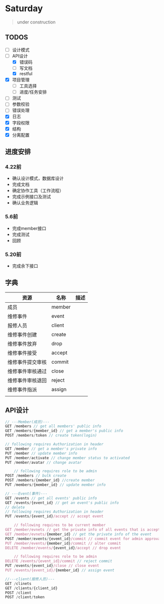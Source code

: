 #  Saturday
> under construction

## TODOS

- [ ] 设计模式
- [ ] API设计
  - [x] 错误码
  - [ ] 写文档
  - [x] restful
- [x] 项目管理
  - [ ] 工具选择
  - [ ] 进度/任务安排
- [ ] 测试
- [ ] 参数校验
- [ ] 错误处理
- [x] 日志
- [x] 字段权限
- [x] 结构
- [x] 分离配置

## 进度安排

### 4.22前

+ 确认设计模式，数据库设计
+ 完成文档
+ 确定协作工具（工作流程）
+ 完成示例接口及测试
+ 确认业务逻辑

### 5.6前

+ 完成member接口
+ 完成测试
+ 回顾

### 5.20前

+ 完成余下接口



## 字典

| 资源             | 名称   | 描述 |
| ---------------- | ------ | ---- |
| 成员             | member |      |
| 维修事件         | event  |      |
| 报修人员         | client |      |
| 维修事件创建     | create |      |
| 维修事件放弃     | drop   |      |
| 维修事件接受     | accept |      |
| 维修事件提交审核 | commit |      |
| 维修事件审核通过 | close  |      |
| 维修事件审核退回 | reject |      |
| 维修事件指派     | assign |      |
|                  |        |      |

## API设计

```javascript
// ---Member(成员)---
GET /members // get all members' public info
GET /members/{member_id} // get a member's public info
POST /members/token // create token(login)

// following requires Authorization in header
GET /member // get a member's private info
PUT /member // update member info
PUT /member/activate // change member status to activated
PUT /member/avatar // change avatar

	// following requires role to be admin
POST /members // bulk create
POST /members/{member_id} //create member
PUT /members/{member_id} // update member info

// ---Event(事件)---
GET /events // get all events' public info
GET /events/{event_id} // get an event's public info
// delete 
// following requires Authorization in header
PUT /events/{event_id}/accept // accept event

	// following requires to be current member
GET /member/evnets // get the private info of all events that is accepted by member
GET /member/evnets/{member_id} // get the private info of the event
POST /member/events/{evemt_id}/commit // commit event for admin approval
PUT /member/events/{member_id}/commit // alter commit
DELETE /member/events/{event_id}/accept // drop event

	// following requires role to be admin
DELETE /events/{event_id}/commit // reject commit
PUT /events/{event_id}/close // close event
PUT /events/{event_id}/{member_id} // assign event

//---client(报修人员)---
GET /clinets
GET /clients/{client_id}
POST /client
POST /client/token
```

